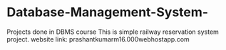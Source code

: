 # Database-Management-System-
Projects done in DBMS course
This is simple railway reservation system project.
website link: prashantkumarm16.000webhostapp.com 
